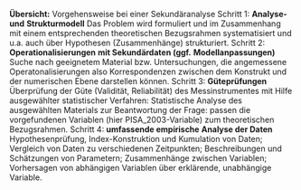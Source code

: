 **Übersicht:** Vorgehensweise bei einer Sekundäranalyse
Schritt 1: **Analyse- und**
**Strukturmodell**
Das Problem wird formuliert und im
Zusammenhang mit einem
entsprechenden theoretischen
Bezugsrahmen systematisiert und u.a.
auch über Hypothesen (Zusammenhänge)
strukturiert.
Schritt 2: **Operationalisierungen**
**mit Sekundärdaten (ggf.**
**Modellanpassungen)**
Suche nach geeignetem Material bzw.
Untersuchungen, die angemessene
Operatonalisierungen also
Korrespondenzen zwischen dem Konstrukt
und der numerischen Ebene darstellen
können.
Schritt 3: **Güteprüfungen** Überprüfung der Güte (Validität,
Reliabilität) des Messinstrumentes mit
Hilfe ausgewählter statistischer Verfahren:
Statistische Analyse des ausgewählten
Materials zur Beantwortung der Frage:
passen die vorgefundenen Variablen (hier
PISA_2003-Variable) zum theoretischen
Bezugsrahmen.
Schritt 4: **umfassende empirische**
**Analyse der Daten**
Hypothesenprüfung, Index-Konstruktion
und Kumulation von Daten; Vergleich von
Daten zu verschiedenen Zeitpunkten;
Beschreibungen und Schätzungen von
Parametern; Zusammenhänge zwischen
Variablen; Vorhersagen von abhängigen
Variablen über erklärende, unabhängige
Variable.